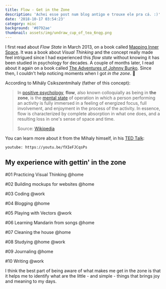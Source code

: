 ```yaml
---
title: Flow - Get in the Zone
description: 'Achei esse post num blog antigo e trouxe ele pra cá. :)'
date: '2018-10-17 03:54:23'
category: misc
background: '#0792ae'
thumbnail: assets/img/undraw_cup_of_tea_6nqg.png
---
```

I first read about *Flow State* in March 2013, on a book called [Mapping Inner Space](https://www.amazon.com.br/Mapping-Inner-Space-Learning-Teaching/dp/1569761388). It was a book about *Visual Thinking* and the concept really made feel intrigued since I had experienced this *flow state* without knowing it has been studied in psychology for decades. A couple of months later, I read about it again on a book called [The Adventures of Johnny Bunko](https://www.amazon.com.br/Adventures-Johnny-Bunko-Career-Guide/dp/1594482918). Since then, I couldn't help noticing moments when I got *in the zone*. 🤗

According to Mihály Csikszentmihaly (father of this concept):

> In [positive psychology](https://en.wikipedia.org/wiki/Positive_psychology "Positive psychology"), **flow**, also known colloquially as being in **the zone**, is the [mental state](https://en.wikipedia.org/wiki/Mental_state "Mental state") of operation in which a person performing an activity is fully immersed in a feeling of energized focus, full involvement, and enjoyment in the process of the activity. In essence, flow is characterized by complete absorption in what one does, and a resulting loss in one's sense of space and time.
>
> Source: [Wikipedia](https://en.wikipedia.org/wiki/Flow_(psychology))

You can learn more about it from the Mihaly himself, in his [TED Talk](https://youtu.be/fXIeFJCqsPs):

`youtube: https://youtu.be/fXIeFJCqsPs`

## My experience with gettin' in the zone

\#01 Practicing Visual Thinking @home

\#02 Building mockups for websites @home

\#03 Coding @work

\#04 Blogging @home

\#05 Playing with Vectors @work

\#06 Learning Mandarin from songs @home

\#07 Cleaning the house @home

\#08 Studying @home @work

\#09 Journaling @home

\#10 Writing @work

I think the best part of being aware of what makes me get in the zone is that it helps me to identify what are the little - and simple - things that brings joy and meaning to my days.
